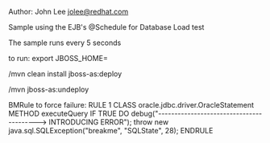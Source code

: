 Author: John Lee <jolee@redhat.com>

Sample using the EJB's @Schedule for Database Load test

The sample runs every 5 seconds

to run:
export JBOSS_HOME=<path to jboss>

/mvn clean install jboss-as:deploy

/mvn jboss-as:undeploy

BMRule to force failure:
RULE 1
CLASS oracle.jdbc.driver.OracleStatement
METHOD executeQuery
IF TRUE
DO debug("-----------------------------------------> INTRODUCING ERROR");
   throw new java.sql.SQLException("breakme", "SQLState", 28);
ENDRULE
